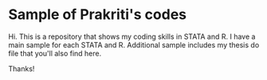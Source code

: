 # Sample of Prakriti's codes
Hi. This is a repository that shows my coding skills in STATA and R. I have a main sample for each STATA and R. Additional sample includes my thesis do file that you'll also find here. 

Thanks!
